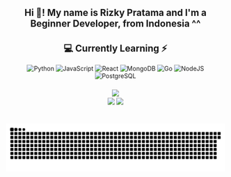<h2 align="center">Hi 👋! My name is Rizky Pratama and I'm a Beginner Developer, from Indonesia ^^</h2>

###

<div align="center">
  
## 💻 Currently Learning ⚡

![Python](https://img.shields.io/badge/python-3670A0?style=for-the-badge&logo=python&logoColor=ffdd54)
![JavaScript](https://img.shields.io/badge/javascript-%23323330.svg?style=for-the-badge&logo=javascript&logoColor=%23F7DF1E)
![React](https://img.shields.io/badge/react-%2320232a.svg?style=for-the-badge&logo=react&logoColor=%2361DAFB)
![MongoDB](https://img.shields.io/badge/MongoDB-%234ea94b.svg?style=for-the-badge&logo=mongodb&logoColor=white)
![Go](https://img.shields.io/badge/go-00ADD8.svg?style=for-the-badge&logo=go&logoColor=white)
![NodeJS](https://img.shields.io/badge/node.js-6DA55F?style=for-the-badge&logo=node.js&logoColor=white)
![PostgreSQL](https://img.shields.io/badge/postgresql-4169E1.svg?style=for-the-badge&logo=postgresql&logoColor=white)

</div>


###

<div align="center">
  <img src="https://github-readme-stats.vercel.app/api?username=Khorzyy&theme=aura&hide_border=true&include_all_commits=true&count_private=true" width="55%" /> </br>
  <img src="https://github-readme-streak-stats.herokuapp.com/?user=Khorzyy&theme=aura&hide_border=true" width="50%" />
  <img src="https://github-readme-stats.vercel.app/api/top-langs/?username=Khorzyy&theme=aura&hide_border=true&include_all_commits=true&count_private=true&layout=compact" width="36%" /> </br>
</div>

###

<br clear="both">

<picture>
      <source
    media="(prefers-color-scheme: dark)"
      srcset="https://raw.githubusercontent.com/platane/snk/output/github-contribution-grid-snake-dark.svg"
      />
    <source
      media="(prefers-color-scheme: light)"
      srcset="https://raw.githubusercontent.com/Khorzyy/Khorzyy/output/github-contribution-grid-snake.svg"
      />
    <img
      alt="Snake"
      src="https://raw.githubusercontent.com/Khorzyy/Khorzyy/output/github-contribution-grid-snake.svg"
      />
  </picture>

###
